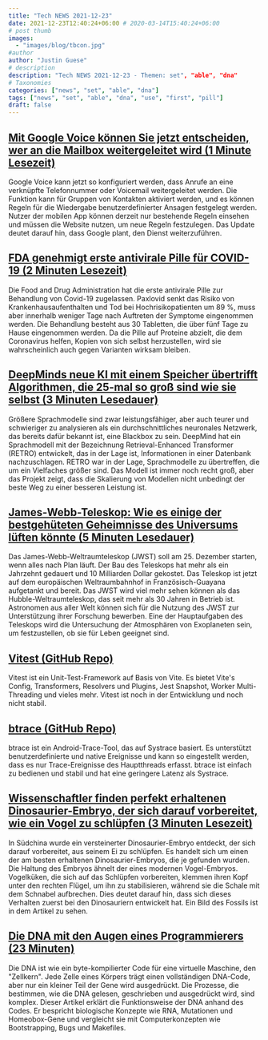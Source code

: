 ```yaml
---
title: "Tech NEWS 2021-12-23"
date: 2021-12-23T12:40:24+06:00 # 2020-03-14T15:40:24+06:00
# post thumb
images:
  - "images/blog/tbcon.jpg"
#author
author: "Justin Guese"
# description
description: "Tech NEWS 2021-12-23 - Themen: set", "able", "dna"
# Taxonomies
categories: ["news", "set", "able", "dna"]
tags: ["news", "set", "able", "dna", "use", "first", "pill"]
draft: false
---
```


## [Mit Google Voice können Sie jetzt entscheiden, wer an die Mailbox weitergeleitet wird (1 Minute Lesezeit)](https://www.engadget.com/google-voice-call-forwarding-rules-225024826.html)

 Google Voice kann jetzt so konfiguriert werden, dass Anrufe an eine verknüpfte Telefonnummer oder Voicemail weitergeleitet werden. Die Funktion kann für Gruppen von Kontakten aktiviert werden, und es können Regeln für die Wiedergabe benutzerdefinierter Ansagen festgelegt werden. Nutzer der mobilen App können derzeit nur bestehende Regeln einsehen und müssen die Website nutzen, um neue Regeln festzulegen. Das Update deutet darauf hin, dass Google plant, den Dienst weiterzuführen.

## [FDA genehmigt erste antivirale Pille für COVID-19 (2 Minuten Lesezeit)](https://www.theverge.com/2021/12/22/22810371/pfizer-merck-paxlovid-covid-antiviral-fda-authorization-omicron)

 Die Food and Drug Administration hat die erste antivirale Pille zur Behandlung von Covid-19 zugelassen. Paxlovid senkt das Risiko von Krankenhausaufenthalten und Tod bei Hochrisikopatienten um 89 %, muss aber innerhalb weniger Tage nach Auftreten der Symptome eingenommen werden. Die Behandlung besteht aus 30 Tabletten, die über fünf Tage zu Hause eingenommen werden. Da die Pille auf Proteine abzielt, die dem Coronavirus helfen, Kopien von sich selbst herzustellen, wird sie wahrscheinlich auch gegen Varianten wirksam bleiben.

## [DeepMinds neue KI mit einem Speicher übertrifft Algorithmen, die 25-mal so groß sind wie sie selbst (3 Minuten Lesedauer)](https://singularityhub.com/2021/12/20/biggers-not-always-better-deepminds-new-language-ai-is-small-but-mighty/)

 Größere Sprachmodelle sind zwar leistungsfähiger, aber auch teurer und schwieriger zu analysieren als ein durchschnittliches neuronales Netzwerk, das bereits dafür bekannt ist, eine Blackbox zu sein. DeepMind hat ein Sprachmodell mit der Bezeichnung Retrieval-Enhanced Transformer (RETRO) entwickelt, das in der Lage ist, Informationen in einer Datenbank nachzuschlagen. RETRO war in der Lage, Sprachmodelle zu übertreffen, die um ein Vielfaches größer sind. Das Modell ist immer noch recht groß, aber das Projekt zeigt, dass die Skalierung von Modellen nicht unbedingt der beste Weg zu einer besseren Leistung ist.

## [James-Webb-Teleskop: Wie es einige der bestgehüteten Geheimnisse des Universums lüften könnte (5 Minuten Lesedauer)](https://theconversation.com/james-webb-telescope-how-it-could-uncover-some-of-the-universes-best-kept-secrets-173717)

 Das James-Webb-Weltraumteleskop (JWST) soll am 25. Dezember starten, wenn alles nach Plan läuft. Der Bau des Teleskops hat mehr als ein Jahrzehnt gedauert und 10 Milliarden Dollar gekostet. Das Teleskop ist jetzt auf dem europäischen Weltraumbahnhof in Französisch-Guayana aufgetankt und bereit. Das JWST wird viel mehr sehen können als das Hubble-Weltraumteleskop, das seit mehr als 30 Jahren in Betrieb ist. Astronomen aus aller Welt können sich für die Nutzung des JWST zur Unterstützung ihrer Forschung bewerben. Eine der Hauptaufgaben des Teleskops wird die Untersuchung der Atmosphären von Exoplaneten sein, um festzustellen, ob sie für Leben geeignet sind.

## [Vitest (GitHub Repo)](https://github.com/vitest-dev/vitest)

 Vitest ist ein Unit-Test-Framework auf Basis von Vite. Es bietet Vite's Config, Transformers, Resolvers und Plugins, Jest Snapshot, Worker Multi-Threading und vieles mehr. Vitest ist noch in der Entwicklung und noch nicht stabil.

## [btrace (GitHub Repo)](https://github.com/bytedance/btrace)

 btrace ist ein Android-Trace-Tool, das auf Systrace basiert. Es unterstützt benutzerdefinierte und native Ereignisse und kann so eingestellt werden, dass es nur Trace-Ereignisse des Hauptthreads erfasst. btrace ist einfach zu bedienen und stabil und hat eine geringere Latenz als Systrace.

## [Wissenschaftler finden perfekt erhaltenen Dinosaurier-Embryo, der sich darauf vorbereitet, wie ein Vogel zu schlüpfen (3 Minuten Lesezeit)](https://www.theguardian.com/science/2021/dec/21/scientists-find-perfectly-preserved-dinosaur-embryo-preparing-to-hatch-like-a-bird)

 In Südchina wurde ein versteinerter Dinosaurier-Embryo entdeckt, der sich darauf vorbereitet, aus seinem Ei zu schlüpfen. Es handelt sich um einen der am besten erhaltenen Dinosaurier-Embryos, die je gefunden wurden. Die Haltung des Embryos ähnelt der eines modernen Vogel-Embryos. Vogelküken, die sich auf das Schlüpfen vorbereiten, klemmen ihren Kopf unter den rechten Flügel, um ihn zu stabilisieren, während sie die Schale mit dem Schnabel aufbrechen. Dies deutet darauf hin, dass sich dieses Verhalten zuerst bei den Dinosauriern entwickelt hat. Ein Bild des Fossils ist in dem Artikel zu sehen.

## [Die DNA mit den Augen eines Programmierers (23 Minuten)](https://berthub.eu/articles/posts/amazing-dna/)

 Die DNA ist wie ein byte-kompilierter Code für eine virtuelle Maschine, den "Zellkern". Jede Zelle eines Körpers trägt einen vollständigen DNA-Code, aber nur ein kleiner Teil der Gene wird ausgedrückt. Die Prozesse, die bestimmen, wie die DNA gelesen, geschrieben und ausgedrückt wird, sind komplex. Dieser Artikel erklärt die Funktionsweise der DNA anhand des Codes. Er bespricht biologische Konzepte wie RNA, Mutationen und Homeobox-Gene und vergleicht sie mit Computerkonzepten wie Bootstrapping, Bugs und Makefiles.

